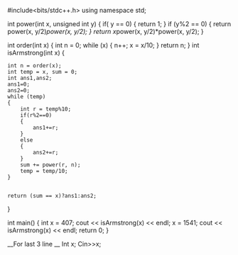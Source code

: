 #include<bits/stdc++.h>
using namespace std;

int power(int x, unsigned int y)
{
	if( y == 0)
	{
		return 1;
	}
	if (y%2 == 0)
	{
		return power(x, y/2)*power(x, y/2);
	}
	return x*power(x, y/2)*power(x, y/2);
}


int order(int x)
{
	int n = 0;
	while (x)
	{
		n++;
		x = x/10;
	}
	return n;
}
int isArmstrong(int x)
{

	int n = order(x);
	int temp = x, sum = 0;
	int ans1,ans2;
	ans1=0;
	ans2=0;
	while (temp)
	{
		int r = temp%10;
		if(r%2==0)
		{
		    ans1+=r;
		}
		else
		{
		    ans2+=r;
		}
		sum += power(r, n);
		temp = temp/10;
	}


	return (sum == x)?ans1:ans2;
}

int main()
{
	int x = 407;
	cout << isArmstrong(x) << endl;
	x = 1541;
	cout << isArmstrong(x) << endl;
	return 0;
}


__For last 3 line __
Int x;
Cin>>x;
